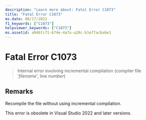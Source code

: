 ```yaml
---
description: "Learn more about: Fatal Error C1073"
title: "Fatal Error C1073"
ms.date: 08/17/2022
f1_keywords: ["C1073"]
helpviewer_keywords: ["C1073"]
ms.assetid: a946fcf1-674e-4a7a-a28c-b1effacbabe1
---
```

# Fatal Error C1073

> Internal error involving incremental compilation (compiler file '*filename*', line *number*)

## Remarks

Recompile the file without using incremental compilation.

This error is obsolete in Visual Studio 2022 and later versions.
